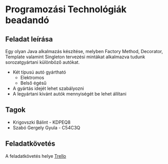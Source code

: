 # Programozási Technológiák beadandó

## Feladat leírása

Egy olyan Java alkalmazás készítése, melyben Factory Method, Decorator, Template valamint Singleton tervezési mintákat alkalmazva tudunk sorozatgyártani különböző autókat.
* Két típusú autó gyártható
    * Elektromos
    * Belső égésű
* A gyártás idejét lehet szabályozni
* A legyártani kívánt autók mennyiségét be lehet állítani

## Tagok
* Krigovszki Bálint - KDPEQ8
* Szabó Gergely Gyula - C54C3Q

## Feladatkövetés
A feladatkövetés helye [Trello](https://trello.com/b/DQLMU6k8/progtechbeadando)